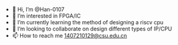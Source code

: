 - 👋 Hi, I’m @Han-0107
- 👀 I’m interested in FPGA/IC
- 🌱 I’m currently learning the method of designing a riscv cpu
- 💞️ I’m looking to collaborate on design different types of IP/CPU
- 📫 How to reach me 1407210129@csu.edu.cn

<!---
Han-0107/Han-0107 is a ✨ special ✨ repository because its `README.md` (this file) appears on your GitHub profile.
You can click the Preview link to take a look at your changes.
--->
